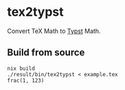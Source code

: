 # tex2typst

Convert TeX Math to [Typst](https://github.com/typst/typst) Math.

## Build from source

```console
nix build
./result/bin/tex2typst < example.tex
frac(1, 123)
```
